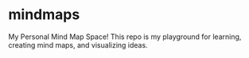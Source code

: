 # mindmaps
My Personal Mind Map Space! 
This repo is my playground for learning, creating mind maps, and visualizing ideas.
